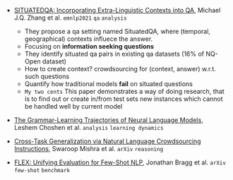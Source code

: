 
- [SITUATEDQA: Incorporating Extra-Linguistic Contexts into QA](https://arxiv.org/pdf/2109.06157.pdf), Michael J.Q. Zhang et al. `emnlp2021` `qa` `analysis`

  - They propose a qa setting named SituatedQA, where (temporal, geographical) contexts influece the answer.
  - Focusing on **information seeking questions**
  - They identify situated qa pairs in existing qa datasets (16% of NQ-Open dataset)
  - How to create context? crowdsourcing for (context, answer) w.r.t. such questions
  - Quantify how traditional models **fail** on situated questions
  - `My two cents` This paper demonstrates a way of doing research, that is to find out or create in/from test sets new instances which cannot be handled well by current model


- [The Grammar-Learning Trajectories of Neural Language Models](https://arxiv.org/pdf/2109.06096.pdf), Leshem Choshen et al. `analysis` `learning dynamics`


- [Cross-Task Generalization via Natural Language Crowdsourcing Instructions](https://arxiv.org/pdf/2104.08773.pdf), Swaroop Mishra et al. `arXiv` `reasoning`


- [FLEX: Unifying Evaluation for Few-Shot NLP](https://arxiv.org/pdf/2107.07170.pdf), Jonathan Bragg et al. `arXiv` `few-shot` `benchmark`
